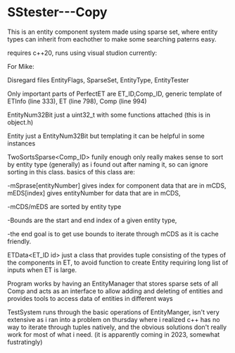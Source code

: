 # SStester---Copy
This is an entity component system made using sparse set, where entity types can inherit from eachother to make some searching paterns easy.

requires c++20, runs using visual studion currently:

For Mike:

Disregard files EntityFlags, SparseSet, EntityType, EntityTester

Only important parts of PerfectET are ET_ID,Comp_ID, generic template of ETInfo<id> (line 333), ET<id> (line 798), Comp<id> (line 994)


EntityNum32Bit just a uint32_t with some functions attached (this is in object.h)


Entity<id> just a EntityNum32Bit but templating it can be helpful in some instances


TwoSortsSparse<Comp_ID> funily enough only really makes sense to sort by entity type (generally) as i found out after naming it,
so can ignore sorting in this class. basics of this class are:

-mSprase[entityNumber] gives index for component data that are in mCDS, mEDS[index] gives entityNumber for data that are in mCDS,
  
-mCDS/mEDS are sorted by entity type
  
-Bounds are the start and end index of a given entity type,
  
-the end goal is to get use bounds to iterate through mCDS as it is cache friendly.


ETData<ET_ID id> just a class that provides tuple consisting of the types of the components in ET<id>, to avoid function to create Entity
requiring long list of inputs when ET<id> is large.


Program works by having an EntityManager that stores sparse sets of all Comp<id> and acts as an interface to allow adding and deleting of entities and provides
tools to access data of entities in different ways

TestSystem runs through the basic operations of EntityManger, isn't very extensive as i ran into a problem on thursday where i realized c++ has 
no way to iterate through tuples natively, and the obvious solutions don't really work for most of what i need. (it is apparently coming in 2023, somewhat fustratingly)

  
  
  
